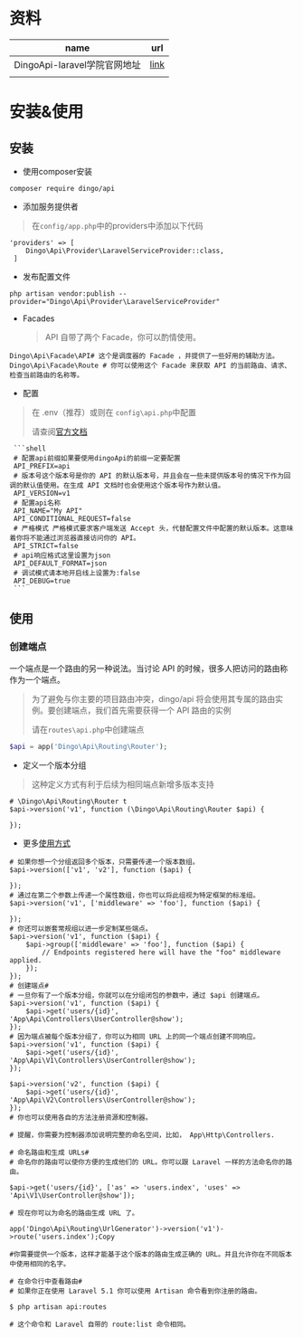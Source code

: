 # 资料

| name                         | url                                                          |
| ---------------------------- | ------------------------------------------------------------ |
| DingoApi-laravel学院官网地址 | [link](https://learnku.com/docs/dingo-api/2.0.0/Installation/1443) |
|                              |                                                              |



# 安装&使用

## 安装

- 使用composer安装

```shell
composer require dingo/api
```

- 添加服务提供者

> 在`config/app.php`中的providers中添加以下代码

```shell
'providers' => [
    Dingo\Api\Provider\LaravelServiceProvider::class,
 ]
```

- 发布配置文件

```shell
php artisan vendor:publish --provider="Dingo\Api\Provider\LaravelServiceProvider"
```

- Facades

  > API 自带了两个 Facade，你可以酌情使用。

```shell
Dingo\Api\Facade\API# 这个是调度器的 Facade ，并提供了一些好用的辅助方法。
Dingo\Api\Facade\Route # 你可以使用这个 Facade 来获取 API 的当前路由、请求、检查当前路由的名称等。
```

- 配置

>在 .env（推荐）或则在 `config\api.php`中配置
>
>  请查阅[官方文档](https://learnku.com/docs/dingo-api/2.0.0/Configuration/1444)

     ```shell
     # 配置api前缀如果要使用dingoApi的前缀一定要配置
     API_PREFIX=api 
     # 版本号这个版本号是你的 API 的默认版本号，并且会在一些未提供版本号的情况下作为回调的默认值使用。在生成 API 文档时也会使用这个版本号作为默认值。
     API_VERSION=v1 
     # 配置api名称
     API_NAME="My API"     
     API_CONDITIONAL_REQUEST=false
     # 严格模式 严格模式要求客户端发送 Accept 头，代替配置文件中配置的默认版本。这意味着你将不能通过浏览器直接访问你的 API。
     API_STRICT=false
     # api响应格式这里设置为json
     API_DEFAULT_FORMAT=json  
     # 调试模式请本地开启线上设置为:false
     API_DEBUG=true 
     ```



## 使用

 ### 创建端点

一个端点是一个路由的另一种说法。当讨论 API 的时候，很多人把访问的路由称作为一个端点。

> 为了避免与你主要的项目路由冲突，dingo/api 将会使用其专属的路由实例。要创建端点，我们首先需要获得一个 API 路由的实例
>
> 请在`routes\api.php`中创建端点

```php
$api = app('Dingo\Api\Routing\Router');
```

- 定义一个版本分组

> 这种定义方式有利于后续为相同端点新增多版本支持

```shell
# \Dingo\Api\Routing\Router t
$api->version('v1', function (\Dingo\Api\Routing\Router $api) {

});
```

- 更多[使用方式](https://learnku.com/docs/dingo-api/2.0.0/Creating-API-Endpoints/1445)

```shell
# 如果你想一个分组返回多个版本，只需要传递一个版本数组。
$api->version(['v1', 'v2'], function ($api) {

});
# 通过在第二个参数上传递一个属性数组，你也可以将此组视为特定框架的标准组。
$api->version('v1', ['middleware' => 'foo'], function ($api) {

});
# 你还可以嵌套常规组以进一步定制某些端点。
$api->version('v1', function ($api) {
    $api->group(['middleware' => 'foo'], function ($api) {
        // Endpoints registered here will have the "foo" middleware applied.
    });
});
# 创建端点#
# 一旦你有了一个版本分组，你就可以在分组闭包的参数中，通过 $api 创建端点。
$api->version('v1', function ($api) {
    $api->get('users/{id}', 'App\Api\Controllers\UserController@show');
});
# 因为端点被每个版本分组了，你可以为相同 URL 上的同一个端点创建不同响应。
$api->version('v1', function ($api) {
    $api->get('users/{id}', 'App\Api\V1\Controllers\UserController@show');
});

$api->version('v2', function ($api) {
    $api->get('users/{id}', 'App\Api\V2\Controllers\UserController@show');
});
# 你也可以使用各自的方法注册资源和控制器。

# 提醒，你需要为控制器添加说明完整的命名空间，比如， App\Http\Controllers.

# 命名路由和生成 URLs#
# 命名你的路由可以使你方便的生成他们的 URL。你可以跟 Laravel 一样的方法命名你的路由。

$api->get('users/{id}', ['as' => 'users.index', 'uses' => 'Api\V1\UserController@show']);

# 现在你可以为命名的路由生成 URL 了。

app('Dingo\Api\Routing\UrlGenerator')->version('v1')->route('users.index');Copy

#你需要提供一个版本，这样才能基于这个版本的路由生成正确的 URL。并且允许你在不同版本中使用相同的名字。

# 在命令行中查看路由#
# 如果你正在使用 Laravel 5.1 你可以使用 Artisan 命令看到你注册的路由。

$ php artisan api:routes

# 这个命令和 Laravel 自带的 route:list 命令相同。
```

